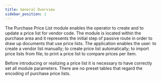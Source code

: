 ```yaml
---
title: General Overview
sidebar_position: 1
---
```


The Purchase Price List module enables the operator to create and to update a price list for vendor code. The module is located within the purchase area and it represents the initial step of passive route in order to draw up documents that use price lists. The application enables the user: to create a vendor list manually; to create price list automatically; to import price lists from file; to print a price list to compare prices per item.

Before introducing or realizing a price list it is necessary to have correctly set all module parameters. There are no preset tables that regard the encoding of purchase price lists.






